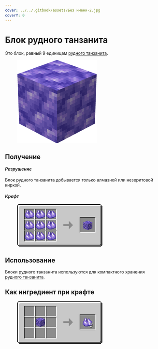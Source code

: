 ```yaml
---
cover: ../../.gitbook/assets/Без имени-2.jpg
coverY: 0
---
```


# Блок рудного танзанита

Это блок, равный 9 единицам [рудного танзанита](../materialy/metally-i-mineraly/rudnyi-tanzanit.md).

<figure><img src="../../.gitbook/assets/raw_purple_ore_block (1).png" alt=""><figcaption></figcaption></figure>

## Получение

#### _Разрушение_

Блок рудного танзанита добывается только алмазной или незеритовой киркой.

#### _Крафт_

<figure><img src="../../.gitbook/assets/raw_purple_ore_block_result-x1.png" alt=""><figcaption></figcaption></figure>

## Использование

Блоки рудного танзанита используются для компактного хранения [рудного танзанита](../materialy/metally-i-mineraly/rudnyi-tanzanit.md).

## Как ингредиент при крафте

<figure><img src="../../.gitbook/assets/raw_purple_ore_result-multi.png" alt=""><figcaption></figcaption></figure>
